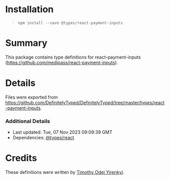 # Installation
> `npm install --save @types/react-payment-inputs`

# Summary
This package contains type definitions for react-payment-inputs (https://github.com/medipass/react-payment-inputs).

# Details
Files were exported from https://github.com/DefinitelyTyped/DefinitelyTyped/tree/master/types/react-payment-inputs.

### Additional Details
 * Last updated: Tue, 07 Nov 2023 09:09:39 GMT
 * Dependencies: [@types/react](https://npmjs.com/package/@types/react)

# Credits
These definitions were written by [Timothy Odei Yirenkyi](https://github.com/tyirenkyi).
